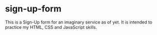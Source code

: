 # sign-up-form
This is a Sign-Up form for an imaginary service as of yet. It is intended to practice my HTML, CSS and JavaScript skills.
